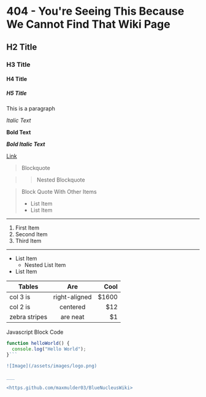 # 404 - You're Seeing This Because We Cannot Find That Wiki Page

## H2 Title
### H3 Title
#### H4 Title
##### H5 Title

This is a paragraph 

*Italic Text*

**Bold Text**

***Bold Italic Text***

[Link](https://github.com/maxmulder03/BlueNucleusWiki)

> Blockquote

>> Nested Blockquote

> Block Quote With Other Items
> - List Item
> - List Item

___

1. First Item
2. Second Item
3. Third Item

___

- List Item
    - Nested List Item
- List Item

| Tables        | Are           | Cool  |
| ------------- |:-------------:| -----:|
| col 3 is      | right-aligned | $1600 |
| col 2 is      | centered      |   $12 |
| zebra stripes | are neat      |    $1 |

Javascript Block Code
```javascript
function helloWorld() {
  console.log("Hello World");
}```

![Image](/assets/images/logo.png)

___

<https.github.com/maxmulder03/BlueNucleusWiki>

